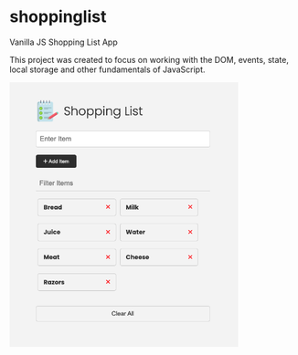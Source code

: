 # shoppinglist
Vanilla JS Shopping List App

This project was created to focus on working with the DOM, events, state, local storage and other fundamentals of JavaScript.

<img src="images/screen.png" width="400">
